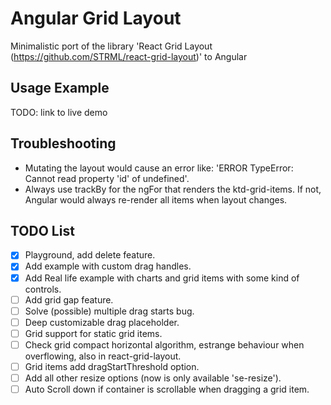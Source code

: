 # Angular Grid Layout
Minimalistic port of the library 'React Grid Layout (https://github.com/STRML/react-grid-layout)' to Angular

## Usage Example
TODO: link to live demo

## Troubleshooting
- Mutating the layout would cause an error like: 'ERROR TypeError: Cannot read property 'id' of undefined'.
- Always use trackBy for the ngFor that renders the ktd-grid-items. If not, Angular would always re-render all items when layout changes.

## TODO List

- [x] Playground, add delete feature.
- [x] Add example with custom drag handles.
- [x] Add Real life example with charts and grid items with some kind of controls.
- [ ] Add grid gap feature.
- [ ] Solve (possible) multiple drag starts bug.
- [ ] Deep customizable drag placeholder.
- [ ] Grid support for static grid items.
- [ ] Check grid compact horizontal algorithm, estrange behaviour when overflowing, also in react-grid-layout.
- [ ] Grid items add dragStartThreshold option.
- [ ] Add all other resize options (now is only available 'se-resize').
- [ ] Auto Scroll down if container is scrollable when dragging a grid item.
